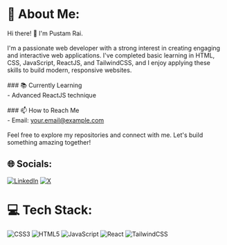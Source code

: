 # 💫 About Me:
Hi there! 👋 I'm Pustam Rai.<br><br>I'm a passionate web developer with a strong interest in creating engaging and interactive web applications. I've completed basic learning in HTML, CSS, JavaScript, ReactJS, and TailwindCSS, and I enjoy applying these skills to build modern, responsive websites.<br><br>### 📚 Currently Learning<br>- Advanced ReactJS technique<br><br>### 📫 How to Reach Me<br>- Email: your.email@example.com<br><br>Feel free to explore my repositories and connect with me. Let's build something amazing together!


## 🌐 Socials:
[![LinkedIn](https://img.shields.io/badge/LinkedIn-%230077B5.svg?logo=linkedin&logoColor=white)](https://linkedin.com/in/https://www.linkedin.com/in/pustamrai/) [![X](https://img.shields.io/badge/X-black.svg?logo=X&logoColor=white)](https://x.com/https://x.com/RaiPustam) 

# 💻 Tech Stack:
![CSS3](https://img.shields.io/badge/css3-%231572B6.svg?style=flat&logo=css3&logoColor=white) ![HTML5](https://img.shields.io/badge/html5-%23E34F26.svg?style=flat&logo=html5&logoColor=white) ![JavaScript](https://img.shields.io/badge/javascript-%23323330.svg?style=flat&logo=javascript&logoColor=%23F7DF1E) ![React](https://img.shields.io/badge/react-%2320232a.svg?style=flat&logo=react&logoColor=%2361DAFB) ![TailwindCSS](https://img.shields.io/badge/tailwindcss-%2338B2AC.svg?style=flat&logo=tailwind-css&logoColor=white)



<!-- Proudly created with GPRM ( https://gprm.itsvg.in ) -->

